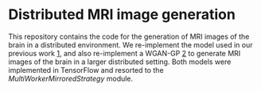 # Distributed MRI image generation

This repository contains the code for the generation of MRI images of the brain in a distributed environment. We re-implement the model used in our previous work [1](https://ieeexplore.ieee.org/document/10175330), and also re-implement a WGAN-GP [2](https://proceedings.neurips.cc/paper_files/paper/2017/hash/892c3b1c6dccd52936e27cbd0ff683d6-Abstract.html) to generate  MRI images of the brain in a larger distributed setting. Both models were implemented in TensorFlow and resorted to the *MultiWorkerMirroredStrategy* module.
